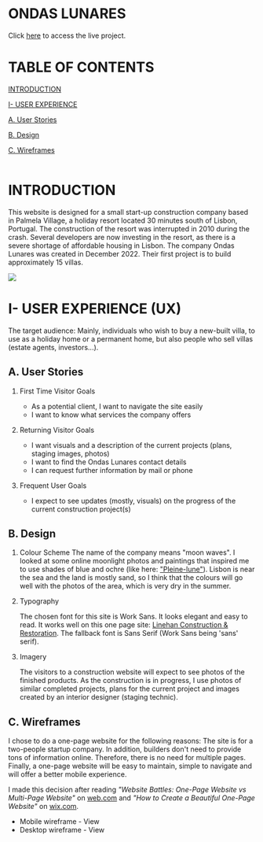 

<h1 text-align="center">ONDAS LUNARES</h1>

Click [here]() to access the live project.

# TABLE OF CONTENTS
[INTRODUCTION](https://github.com/AnnickRynne/ondaslunares/blob/main/README.md#ondas-lunares)

[I- USER EXPERIENCE](https://github.com/AnnickRynne/ondaslunares/blob/main/README.md#i--user-experience-ux)

[A. User Stories](https://github.com/AnnickRynne/ondaslunares/blob/main/README.md#a-user-stories)

[B. Design](https://github.com/AnnickRynne/ondaslunares/blob/main/README.md#b-design)

[C. Wireframes](https://github.com/AnnickRynne/ondaslunares/blob/main/README.md#c-wireframes)
<br>
<br>
# INTRODUCTION
This website is designed for a small start-up construction company based in Palmela Village, a holiday resort located 30 minutes south of Lisbon, Portugal. The construction of the resort was interrupted in 2010 during the crash. Several developers are now investing in the resort, as there is a severe shortage of affordable housing in Lisbon. The company Ondas Lunares was created in December 2022. Their first project is to build approximately 15 villas. 

<p text-align="center">
  <img src="enter relative link"/>
</p>


# I- USER EXPERIENCE (UX)
The target audience: Mainly, individuals who wish to buy a new-built villa, to use as a holiday home or a permanent home, but also people who sell villas (estate agents, investors...).

## A. User Stories
1. First Time Visitor Goals

   - As a potential client, I want to navigate the site easily 
   - I want to know what services the company offers


2. Returning Visitor Goals

   - I want visuals and a description of the current projects (plans, staging images, photos)
   - I want to find the Ondas Lunares contact details
   - I can request further information by mail or phone

3. Frequent User Goals

   - I expect to see updates (mostly, visuals) on the progress of the current construction project(s)


## B. Design

1. Colour Scheme
    The name of the company means "moon waves". I looked at some online moonlight photos and  paintings that inspired me to use shades of blue and ochre (like here: ["Pleine-lune"](https://quilteuseforever.files.wordpress.com/2014/11/pleine-lune.jpg)). Lisbon is near the sea and the land is mostly sand, so I think that the colours will go well with the photos of the area, which is very dry in the summer.

2. Typography

     The chosen font for this site is Work Sans. It looks elegant and easy to read. It works well on this one page site: [Linehan Construction & Restoration](https://architects.linehanconstruction.com/?gclid=Cj0KCQiAlMCOBhCZARIsANLid6Ze4Z-QJrfD01P0NZ2F8L2rwN5KyqBbYHwgyPJ2bXREqr5H2X0VJ70aAsqmEALw_wcB). The fallback font is Sans Serif (Work Sans being 'sans' serif).
   
3. Imagery

   The visitors to a construction website will expect to see photos of the finished products. As the construction is in progress, I use photos of similar completed projects, plans for the current project and images created by an interior designer (staging technic). 

## C. Wireframes

I chose to do a one-page website for the following reasons: 
The site is for a two-people startup company. In addition, builders don't need to provide tons of information online. Therefore, there is no need for multiple pages. Finally, a one-page website will be easy to maintain, simple to navigate and will offer a better mobile experience.

I made this decision after reading *"Website Battles: One-Page Website vs Multi-Page Website"* on [web.com](https://www.web.com/blog/start/website-design/website-battles--one-page-website-vs-multi-page-website) and *"How to Create a Beautiful One-Page Website"* on [wix.com](https://www.wix.com/blog/2018/08/how-to-create-one-page-website?utm_source=google&utm_medium=cpc&utm_campaign=9852964004^99403845119&experiment_id=^^433253293178^^_DSA&gclid=CjwKCAiA5t-OBhByEiwAhR-hm0JnFmcGlCjQBKoKQjyMFUJRnhZNgvEV_JOvAU0QFNWiuiDZP3zz4BoCx-8QAvD_BwE).

- Mobile wireframe - View
- Desktop wireframe - View

    




